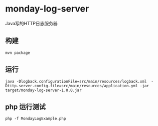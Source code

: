 # monday-log-server
Java写的HTTP日志服务器

## 构建

    mvn package

## 运行

    java -Dlogback.configurationFile=src/main/resources/logback.xml  -Dtitp.server.config.file=src/main/resources/application.yml -jar target/monday-log-server-1.0.0.jar

## php 运行测试

    php -f MondayLogExample.php